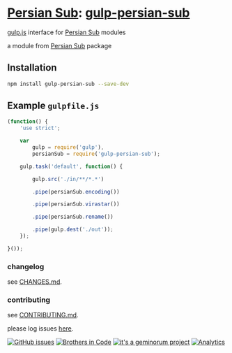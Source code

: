 # [Persian Sub](https://github.com/brothersincode/persian-sub): [gulp-persian-sub](https://www.npmjs.com/package/gulp-persian-sub)

[gulp.js](http://gulpjs.com/) interface for [Persian Sub](https://github.com/brothersincode/persian-sub) modules

a module from [Persian Sub](https://github.com/brothersincode/persian-sub) package

## Installation

``` sh
npm install gulp-persian-sub --save-dev
```

## Example `gulpfile.js`

```javascript
(function() {
    'use strict';

    var
        gulp = require('gulp'),
		persianSub = require('gulp-persian-sub');

    gulp.task('default', function() {

        gulp.src('./in/**/*.*')

        .pipe(persianSub.encoding())

        .pipe(persianSub.virastar())

        .pipe(persianSub.rename())

        .pipe(gulp.dest('./out'));
    });

}());
```

### changelog
see [CHANGES.md](https://github.com/brothersincode/persian-sub/CHANGES.md).

### contributing
see [CONTRIBUTING.md](https://github.com/brothersincode/persian-sub/CONTRIBUTING.md).

please log issues [here](https://github.com/brothersincode/persian-sub/issues).

[![GitHub issues](https://img.shields.io/github/issues/brothersincode/persian-sub.svg?style=flat-square)](https://github.com/brothersincode/persian-sub/issues)
[![Brothers in Code](http://img.shields.io/badge/Brothers-in_Code-lightgrey.svg?style=flat-square)](http://brothersincode.ir/)
[![it's a geminorum project](http://img.shields.io/badge/it's_a-geminorum_project-lightgrey.svg?style=flat-square)](http://geminorum.ir/)
[![Analytics](https://ga-beacon.appspot.com/UA-865830-4/persian-sub/gulp-persian-sub?pixel)](https://github.com/brothersincode/persian-sub)
